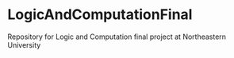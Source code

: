 # LogicAndComputationFinal
Repository for Logic and Computation final project at Northeastern University
